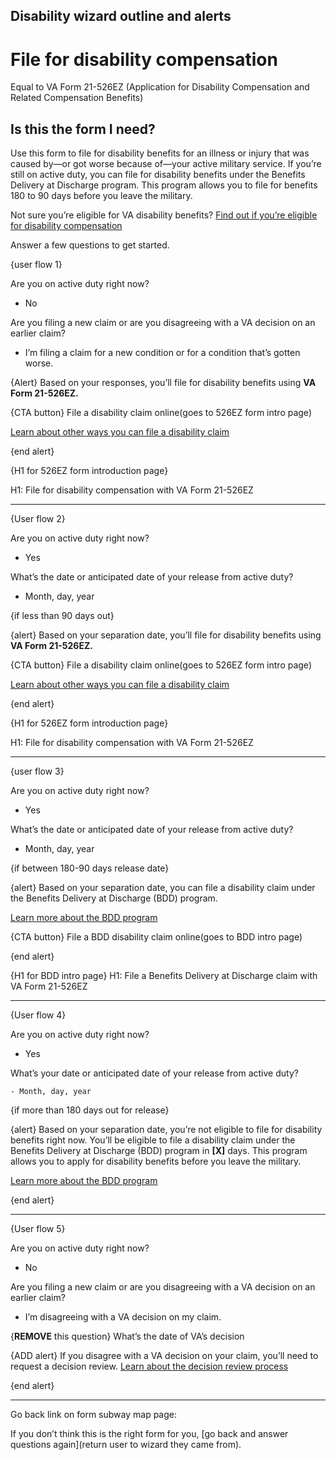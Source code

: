 
## Disability wizard outline and alerts

 

# File for disability compensation
Equal to VA Form 21-526EZ (Application for Disability Compensation and Related Compensation Benefits)

## Is this the form I need?
Use this form to file for disability benefits for an illness or injury that was caused by—or got worse because of—your active military service. If you’re still on active duty, you can file for disability benefits under the Benefits Delivery at Discharge program. This program allows you to file for benefits 180 to 90 days before you leave the military.

Not sure you’re eligible for VA disability benefits? [Find out if you’re eligible for disability compensation](https://www.va.gov/disability/eligibility/)

Answer a few questions to get started.


{user flow 1}

Are you on active duty right now? 

- No

Are you filing a new claim or are you disagreeing with a VA decision on an earlier claim? 
 
- I’m filing a claim for a new condition or for a condition that’s gotten worse.


{Alert}
Based on your responses, you’ll file for disability benefits using **VA Form 21-526EZ.** 

{CTA button} File a disability claim online(goes to 526EZ form intro page)

[Learn about other ways you can file a disability claim](https://www.va.gov/disability/how-to-file-claim/)

{end alert}


{H1 for 526EZ form introduction page}

H1: File for disability compensation with VA Form 21-526EZ


---------

{User flow 2}

Are you on active duty right now? 

- Yes

What’s the date or anticipated date of your release from active duty?

- Month, day, year


{if less than 90 days out}

{alert} 
Based on your separation date, you’ll file for disability benefits using **VA Form 21-526EZ.** 

{CTA button} File a disability claim online(goes to 526EZ form intro page) 

[Learn about other ways you can file a disability claim](https://www.va.gov/education/how-to-apply/)

{end alert}


{H1 for 526EZ form introduction page}

H1: File for disability compensation with VA Form 21-526EZ


------

{user flow 3}

Are you on active duty right now? 

 - Yes 
 
What’s the date or anticipated date of your release from active duty?

 - Month, day, year


{if between 180-90 days release date}

{alert} 
Based on your separation date, you can file a disability claim under the Benefits Delivery at Discharge (BDD) program. 

[Learn more about the BDD program](https://www.va.gov/disability/how-to-file-claim/when-to-file/pre-discharge-claim/)

{CTA button} File a BDD disability claim online(goes to BDD intro page)

{end alert}

{H1 for BDD intro page}
H1: File a Benefits Delivery at Discharge claim with VA Form 21-526EZ


-------



{User flow 4}

Are you on active duty right now? 

  - Yes 
  
What’s your date or anticipated date of your release from active duty?

	- Month, day, year

{if more than 180 days out for release}

{alert} 
Based on your separation date, you’re not eligible to file for disability benefits right now. You’ll be eligible to file a disability claim under the Benefits Delivery at Discharge (BDD) program in **[X]** days. This program allows you to apply for disability benefits before you leave the military.  

[Learn more about the BDD program]( https://www.va.gov/disability/how-to-file-claim/when-to-file/pre-discharge-claim/)

{end alert}



--------



{User flow 5}

Are you on active duty right now? 

  - No

Are you filing a new claim or are you disagreeing with a VA decision on an earlier claim? 

- I’m disagreeing with a VA decision on my claim.

{**REMOVE** this question} What’s the date of VA’s decision 

{ADD alert} 
If you disagree with a VA decision on your claim, you’ll need to request a decision review. [Learn about the decision review process](https://www.va.gov/decision-reviews/)

{end alert}
	

--------


Go back link on form subway map page:

If you don’t think this is the right form for you, [go back and answer questions again](return user to wizard they came from). 






